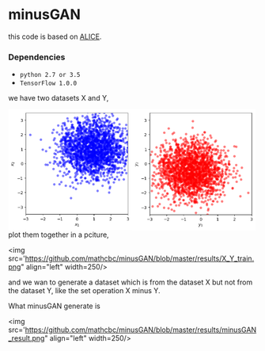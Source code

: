 # minusGAN
this code is based on [ALICE](https://github.com/ChunyuanLI/ALICE).

### Dependencies
- `python 2.7 or 3.5`
- `TensorFlow 1.0.0`

we have two datasets X and Y,

<img src='https://github.com/mathcbc/minusGAN/blob/master/results/X_train.png' align="left" width=250 />

<img src='https://github.com/mathcbc/minusGAN/blob/master/results/Y_train.png' align="left" width=250/>
<br><br><br>

plot them together in a pciture,

<img src='https://github.com/mathcbc/minusGAN/blob/master/results/X_Y_train.png" align="left" width=250/>

and we wan to generate a dataset which is from the dataset X but not from the dataset Y, like the set operation X minus Y.

What minusGAN generate is

<img src='https://github.com/mathcbc/minusGAN/blob/master/results/minusGAN_result.png" align="left" width=250/>

